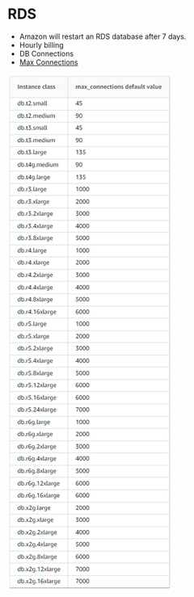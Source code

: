 # RDS
- Amazon will restart an RDS database after 7 days.
- Hourly billing
- DB Connections
- [Max Connections](https://docs.aws.amazon.com/AmazonRDS/latest/AuroraUserGuide/AuroraMySQL.Managing.Performance.html)


![](./docs/aruora-db-max-connections.png)

